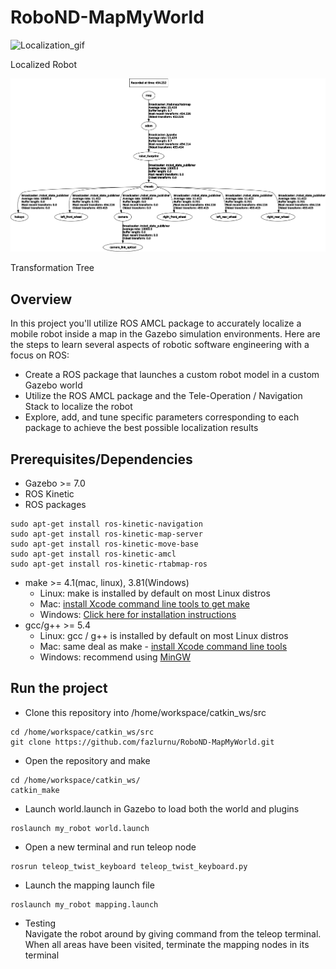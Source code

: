 # RoboND-MapMyWorld

![Localization_gif](/images/ezgif-6-8911f85b5f6d.gif)

Localized Robot

![Transformation Tree](/images/frames_with_rgbd.png)

Transformation Tree

## Overview  
In this project you'll utilize ROS AMCL package to accurately localize a mobile robot inside a map in the Gazebo simulation environments. Here are the steps to learn several aspects of robotic software engineering with a focus on ROS:  
* Create a ROS package that launches a custom robot model in a custom Gazebo world  
* Utilize the ROS AMCL package and the Tele-Operation / Navigation Stack to localize the robot  
* Explore, add, and tune specific parameters corresponding to each package to achieve the best possible localization results  

## Prerequisites/Dependencies  
* Gazebo >= 7.0  
* ROS Kinetic  
* ROS packages
```
sudo apt-get install ros-kinetic-navigation
sudo apt-get install ros-kinetic-map-server
sudo apt-get install ros-kinetic-move-base
sudo apt-get install ros-kinetic-amcl
sudo apt-get install ros-kinetic-rtabmap-ros
```

* make >= 4.1(mac, linux), 3.81(Windows)
  * Linux: make is installed by default on most Linux distros
  * Mac: [install Xcode command line tools to get make](https://developer.apple.com/xcode/features/)
  * Windows: [Click here for installation instructions](http://gnuwin32.sourceforge.net/packages/make.htm)
* gcc/g++ >= 5.4
  * Linux: gcc / g++ is installed by default on most Linux distros
  * Mac: same deal as make - [install Xcode command line tools](https://developer.apple.com/xcode/features/)
  * Windows: recommend using [MinGW](http://www.mingw.org/)

## Run the project  
* Clone this repository into /home/workspace/catkin_ws/src
```
cd /home/workspace/catkin_ws/src
git clone https://github.com/fazlurnu/RoboND-MapMyWorld.git
```
* Open the repository and make  
```
cd /home/workspace/catkin_ws/
catkin_make
```
* Launch world.launch in Gazebo to load both the world and plugins  
```
roslaunch my_robot world.launch
```  
* Open a new terminal and run teleop node 
```
rosrun teleop_twist_keyboard teleop_twist_keyboard.py
```  
* Launch the mapping launch file
```
roslaunch my_robot mapping.launch
```  
* Testing  
Navigate the robot around by giving command from the teleop terminal. When all areas have been visited, terminate the mapping nodes in its terminal
